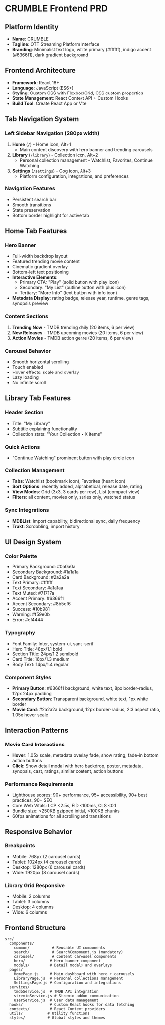 # CRUMBLE Frontend PRD

## Platform Identity
- **Name**: CRUMBLE
- **Tagline**: OTT Streaming Platform Interface
- **Branding**: Minimalist text logo, white primary (#ffffff), indigo accent (#6366f1), dark gradient background

## Frontend Architecture
- **Framework**: React 18+
- **Language**: JavaScript (ES6+)
- **Styling**: Custom CSS with Flexbox/Grid, CSS custom properties
- **State Management**: React Context API + Custom Hooks
- **Build Tool**: Create React App or Vite

## Tab Navigation System
### Left Sidebar Navigation (280px width)
1. **Home** (`/`) - Home icon, Alt+1
   - Main content discovery with hero banner and trending carousels
2. **Library** (`/library`) - Collection icon, Alt+2
   - Personal collection management - Watchlist, Favorites, Continue Watching
3. **Settings** (`/settings`) - Cog icon, Alt+3
   - Platform configuration, integrations, and preferences

### Navigation Features
- Persistent search bar
- Smooth transitions
- State preservation
- Bottom border highlight for active tab

## Home Tab Features
### Hero Banner
- Full-width backdrop layout
- Featured trending movie content
- Cinematic gradient overlay
- Bottom-left text positioning
- **Interactive Elements**:
  - Primary CTA: "Play" (solid button with play icon)
  - Secondary: "My List" (outline button with plus icon)
  - Tertiary: "More Info" (text button with info icon)
- **Metadata Display**: rating badge, release year, runtime, genre tags, synopsis preview

### Content Sections
1. **Trending Now** - TMDB trending daily (20 items, 6 per view)
2. **New Releases** - TMDB upcoming movies (20 items, 6 per view)
3. **Action Movies** - TMDB action genre (20 items, 6 per view)

### Carousel Behavior
- Smooth horizontal scrolling
- Touch enabled
- Hover effects: scale and overlay
- Lazy loading
- No infinite scroll

## Library Tab Features
### Header Section
- Title: "My Library"
- Subtitle explaining functionality
- Collection stats: "Your Collection • X items"

### Quick Actions
- "Continue Watching" prominent button with play circle icon

### Collection Management
- **Tabs**: Watchlist (bookmark icon), Favorites (heart icon)
- **Sort Options**: recently added, alphabetical, release date, rating
- **View Modes**: Grid (3x3, 3 cards per row), List (compact view)
- **Filters**: all content, movies only, series only, watched status

### Sync Integrations
- **MDBList**: Import capability, bidirectional sync, daily frequency
- **Trakt**: Scrobbling, import history

## UI Design System
### Color Palette
- Primary Background: #0a0a0a
- Secondary Background: #1a1a1a
- Card Background: #2a2a2a
- Text Primary: #ffffff
- Text Secondary: #a1a1aa
- Text Muted: #71717a
- Accent Primary: #6366f1
- Accent Secondary: #8b5cf6
- Success: #10b981
- Warning: #f59e0b
- Error: #ef4444

### Typography
- Font Family: Inter, system-ui, sans-serif
- Hero Title: 48px/1.1 bold
- Section Title: 24px/1.2 semibold
- Card Title: 16px/1.3 medium
- Body Text: 14px/1.4 regular

### Component Styles
- **Primary Button**: #6366f1 background, white text, 8px border-radius, 12px 24px padding
- **Secondary Button**: Transparent background, white text, 1px white border
- **Movie Card**: #2a2a2a background, 12px border-radius, 2:3 aspect ratio, 1.05x hover scale

## Interaction Patterns
### Movie Card Interactions
- **Hover**: 1.05x scale, metadata overlay fade, show rating, fade-in bottom action buttons
- **Click**: Show detail modal with hero backdrop, poster, metadata, synopsis, cast, ratings, similar content, action buttons

### Performance Requirements
- Lighthouse scores: 90+ performance, 95+ accessibility, 90+ best practices, 90+ SEO
- Core Web Vitals: LCP <2.5s, FID <100ms, CLS <0.1
- Bundle size: <250KB gzipped initial, <100KB chunks
- 60fps animations for all scrolling and transitions

## Responsive Behavior
### Breakpoints
- Mobile: 768px (2 carousel cards)
- Tablet: 1024px (4 carousel cards)
- Desktop: 1280px (6 carousel cards)
- Wide: 1920px (8 carousel cards)

### Library Grid Responsive
- Mobile: 2 columns
- Tablet: 3 columns
- Desktop: 4 columns
- Wide: 6 columns

## Frontend Structure
```
src/
  components/
    common/          # Reusable UI components
    search/          # SearchComponent.js (mandatory)
    carousel/        # Content carousel components
    hero/           # Hero banner component
    modals/         # Detail modals and overlays
  pages/
    HomePage.js     # Main dashboard with hero + carousels
    LibraryPage.js  # Personal collections management
    SettingsPage.js # Configuration and integrations
  services/
    tmdbService.js  # TMDB API integration
    stremioService.js # Stremio addon communication
    userService.js  # User data management
  hooks/            # Custom React hooks for data fetching
  contexts/         # React Context providers
  utils/           # Utility functions
  styles/          # Global styles and themes
```